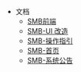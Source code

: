 * 文档
  <!-- * [demo](demo/index) -->
  * [SMB前端](smb/smb)
  * [SMB-UI 改造](smb/smbui)
  * [SMB-操作指引](smb/guide)
  * [SMB-首页](smb/index)
  * [SMB-系统公告](smb/globalreport)
